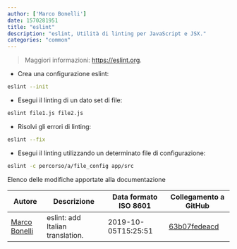 ```yaml
---
author: ['Marco Bonelli']
date: 1570281951
title: "eslint"
description: "eslint, Utilità di linting per JavaScript e JSX."
categories: "common"
---
```

> Maggiori informazioni: <https://eslint.org>.

- Crea una configurazione eslint:

```bash
eslint --init
```

- Esegui il linting di un dato set di file:

```bash
eslint file1.js file2.js
```

- Risolvi gli errori di linting:

```bash
eslint --fix
```

- Esegui il linting utilizzando un determinato file di configurazione:

```bash
eslint -c percorso/a/file_config app/src
```
Elenco delle modifiche apportate alla documentazione


Autore | Descrizione | Data formato ISO 8601 | Collegamento a GitHub
------|-----|-----|-----
[Marco Bonelli](mailto:marco@mebeim.net) | eslint: add Italian translation. | 2019-10-05T15:25:51 | [63b07fedeacd](https://github.com/tldr-pages/tldr/commit/63b07fedeacd1d3c5b824d74feda33deb7df676d)

